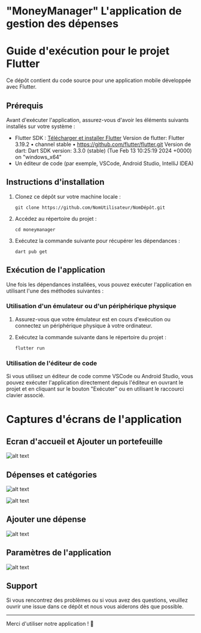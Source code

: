 # "MoneyManager"  L'application de gestion des dépenses 

# Guide d'exécution pour le projet Flutter

Ce dépôt contient du code source pour une application mobile développée avec Flutter.

## Prérequis

Avant d'exécuter l'application, assurez-vous d'avoir les éléments suivants installés sur votre système :

- Flutter SDK : [Télécharger et installer Flutter](https://flutter.dev/docs/get-started/install)
    Version de flutter: Flutter 3.19.2 • channel stable • https://github.com/flutter/flutter.git
    Version de dart: Dart SDK version: 3.3.0 (stable) (Tue Feb 13 10:25:19 2024 +0000) on "windows_x64"
- Un éditeur de code (par exemple, VSCode, Android Studio, IntelliJ IDEA)


## Instructions d'installation

1. Clonez ce dépôt sur votre machine locale :

    ```
    git clone https://github.com/NomUtilisateur/NomDépôt.git
    ```

2. Accédez au répertoire du projet :

    ```
    cd moneymanager
    ```

3. Exécutez la commande suivante pour récupérer les dépendances :

    ```
    dart pub get
    ```

## Exécution de l'application

Une fois les dépendances installées, vous pouvez exécuter l'application en utilisant l'une des méthodes suivantes :

### Utilisation d'un émulateur ou d'un périphérique physique

1. Assurez-vous que votre émulateur est en cours d'exécution ou connectez un périphérique physique à votre ordinateur.

2. Exécutez la commande suivante dans le répertoire du projet :

    ```
    flutter run
    ```

### Utilisation de l'éditeur de code

Si vous utilisez un éditeur de code comme VSCode ou Android Studio, vous pouvez exécuter l'application directement depuis l'éditeur en ouvrant le projet et en cliquant sur le bouton "Exécuter" ou en utilisant le raccourci clavier associé.

<!-- ## Contribution

Les contributions sont les bienvenues ! N'hésitez pas à ouvrir une issue ou à soumettre une pull request pour suggérer des améliorations ou des correctifs. -->

# Captures d'écrans de l'application

## Ecran d'accueil et Ajouter un portefeuille

![alt text](https://res.cloudinary.com/dovatakyj/image/upload/v1709723641/vjzseljhlssh9hwsrsog.png)


## Dépenses et catégories

![alt text](https://res.cloudinary.com/dovatakyj/image/upload/v1709723640/ydoy7euxnvn6o2sfjpoj.png)

![alt text](https://res.cloudinary.com/dovatakyj/image/upload/v1709723640/dzkl3w4pjyuttjxxc8ya.png)


## Ajouter une dépense
![alt text](https://res.cloudinary.com/dovatakyj/image/upload/v1709723640/vy5eeuudb14rw57nlw2p.png)


## Paramètres de l'application
![alt text](https://res.cloudinary.com/dovatakyj/image/upload/v1709724122/wazqxnmgxporjismwxg7.jpg)

## Support

Si vous rencontrez des problèmes ou si vous avez des questions, veuillez ouvrir une issue dans ce dépôt et nous vous aiderons dès que possible.


---

Merci d'utiliser notre application ! 🚀
